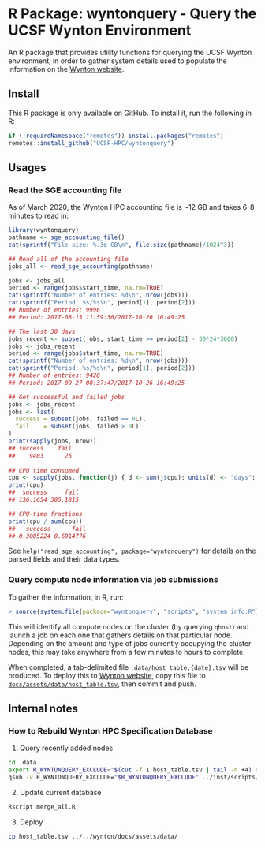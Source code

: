 # R Package: wyntonquery - Query the UCSF Wynton Environment

An R package that provides utility functions for querying the UCSF Wynton environment, in order to gather system details used to populate the information on the [Wynton website](https://ucsf-hpc.github.io/wynton/about/specs.html).


## Install

This R package is only available on GitHub.  To install it, run the following in R:

```r
if (!requireNamespace("remotes")) install.packages("remotes")
remotes::install_github("UCSF-HPC/wyntonquery")
```




## Usages

### Read the SGE accounting file

As of March 2020, the Wynton HPC accounting file is ~12 GB and takes 6-8 minutes to read in:

```r
library(wyntonquery)
pathname <- sge_accounting_file()
cat(sprintf("File size: %.3g GB\n", file.size(pathname)/1024^3))

## Read all of the accounting file
jobs_all <- read_sge_accounting(pathname)

jobs <- jobs_all
period <- range(jobs$start_time, na.rm=TRUE)
cat(sprintf("Number of entries: %d\n", nrow(jobs)))
cat(sprintf("Period: %s/%s\n", period[1], period[2]))
## Number of entries: 9996
## Period: 2017-08-15 11:59:36/2017-10-26 16:49:25

## The last 30 days
jobs_recent <- subset(jobs, start_time >= period[2] - 30*24*3600)
jobs <- jobs_recent
period <- range(jobs$start_time, na.rm=TRUE)
cat(sprintf("Number of entries: %d\n", nrow(jobs)))
cat(sprintf("Period: %s/%s\n", period[1], period[2]))
## Number of entries: 9428
## Period: 2017-09-27 08:37:47/2017-10-26 16:49:25

## Get successful and failed jobs
jobs <- jobs_recent
jobs <- list(
  success = subset(jobs, failed == 0L),
  fail    = subset(jobs, failed > 0L)
)
print(sapply(jobs, nrow))
## success    fail 
##    9403      25
   
## CPU time consumed
cpu <- sapply(jobs, function(j) { d <- sum(j$cpu); units(d) <- "days"; d })
print(cpu)
##  success     fail 
## 136.1654 305.1815

## CPU-time fractions
print(cpu / sum(cpu))
##   success      fail
## 0.3085224 0.6914776
```

See `help("read_sge_accounting", package="wyntonquery")` for details on the parsed fields and their data types.


### Query compute node information via job submissions

To gather the information, in R, run:

```r
> source(system.file(package="wyntonquery", "scripts", "system_info.R"), echo = TRUE)
```

This will identify all compute nodes on the cluster (by querying `qhost`) and launch a job on each one that gathers details on that particular node.  Depending on the amount and type of jobs currently occupying the cluster nodes, this may take anywhere from a few minutes to hours to complete.

When completed, a tab-delimited file `.data/host_table,{date}.tsv` will be produced.  To deploy this to [Wynton website](https://ucsf-hpc.github.io/wynton/about/specs.html), copy this file to [`docs/assets/data/host_table.tsv`](https://github.com/UCSF-HPC/wynton/blob/master/docs/assets/data/host_table.tsv), then commit and push.


## Internal notes

### How to Rebuild Wynton HPC Specification Database

1. Query recently added nodes

```sh
cd .data
export R_WYNTONQUERY_EXCLUDE="$(cut -f 1 host_table.tsv | tail -n +4) qb3-hmid1"
qsub -v R_WYNTONQUERY_EXCLUDE="$R_WYNTONQUERY_EXCLUDE" ../inst/scripts/system_info.sge
```

2. Update current database
```sh
Rscript merge_all.R
```

3. Deploy
```sh
cp host_table.tsv ../../wynton/docs/assets/data/
```
